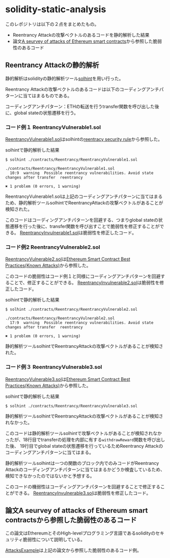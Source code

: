 # solidity-static-analysis

このレポジトリは以下の２点をまとめたもの。
- Reentrancy Attackの攻撃ベクトルのあるコードを静的解析した結果
- 論文[A seurvey of attacks of Ethereum smart contracts](https://eprint.iacr.org/2016/1007.pdf)から参照した脆弱性のあるコード


## Reentrancy Attackの静的解析
静的解析はsolidityの静的解析ツール[solhint](https://github.com/protofire/solhint)を用い行った。

Reentrancy Attackの攻撃ベクトルのあるコードは以下のコーディングアンチパターンに当てはまるものである。

コーディングアンチパターン：ETHの転送を行うtransfer関数を呼び出した後に、global stateの状態遷移を行う。

### コード例１ ReentrancyVulnerable1.sol

[ReentrancyVulnerable1.sol](./contracts/Reentrancy/ReentrancyVulnerable1.sol)はsolhintの[reentracy security rule](https://github.com/protofire/solhint/blob/master/docs/rules/security/reentrancy.md)から参照した。

solhintで静的解析した結果
```
$ solhint ./contracts/Reentrancy/ReentrancyVulnerable1.sol

./contracts/Reentrancy/ReentrancyVulnerable1.sol
  10:9  warning  Possible reentrancy vulnerabilities. Avoid state changes after transfer  reentrancy

✖ 1 problem (0 errors, 1 warning)
```
ReentrancyVulnerable1.solは上記のコーディングアンチパターンに当てはまるため、静的解析ツールsolhintでReentrancyAttackの攻撃ベクトルがあることが
検知された。

このコードはコーディングアンチパターンを回避する、つまりglobal stateの状態遷移を行った後に、transfer関数を呼び出すことで脆弱性を修正することができる。
[ReentrancyInvulnerable1.sol](./contracts/Reentrancy/ReentrancyInvulnerable1.sol)は脆弱性を修正したコード。

### コード例2 ReentrancyVulnerable2.sol
[ReentrancyVulnerable2.sol](./contracts/Reentrancy/ReentrancyVulnerable2.sol)は[Ethereum Smart Contract Best Practices(Known Attacks)](https://consensys.github.io/smart-contract-best-practices/known_attacks/)から参照した。

このコードの脆弱性はコード例１と同様にコーディングアンチパターンを回避することで、修正することができる。
[ReentrancyInvulnerable2.sol](./contracts/Reentrancy/ReentrancyInvulnerable2.sol)は脆弱性を修正したコード。

solhintで静的解析した結果
```
$ solhint ./contracts/Reentrancy/ReentrancyVulnerable2.sol

./contracts/Reentrancy/ReentrancyVulnerable2.sol
  17:9  warning  Possible reentrancy vulnerabilities. Avoid state changes after transfer  reentrancy

✖ 1 problem (0 errors, 1 warning)
```
静的解析ツールsolhintでReentrancyAttackの攻撃ベクトルがあることが検知された。

### コード例３ ReentrancyVulnerable3.sol
[ReentrancyVulnerable3.sol](./contracts/Reentrancy/ReentrancyVulnerable3.sol)は[Ethereum Smart Contract Best Practices(Known Attacks)](https://consensys.github.io/smart-contract-best-practices/known_attacks/)から参照した。

solhintで静的解析した結果
```
$ solhint ./contracts/Reentrancy/ReentrancyVulnerable3.sol

```
静的解析ツールsolhintでReentrancyAttackの攻撃ベクトルがあることが検知されなかった。

このコードは静的解析ツールsolhintで攻撃ベクトルがあることが検知されなかったが、18行目でtransferの処理を内部に有する`withdrawReward`関数を呼び出した後、
19行目でglobal stateの状態遷移を行っているためReentrancy Attackのコーディングアンチパターンに当てはまる。

静的解析ツールsolhintは一つの関数のブロック内でのみコードがReentrancy Attackのコーディングアンチパターンに当てはまるかどうか検査しているため、
検知できなかったのではないかと予想する。


このコードの機弱性はコーディングアンチパターンを回避することで修正することができる。
[ReentrancyInvulnerable3.sol](./contracts/Reentrancy/ReentrancyInvulnerable3.sol)は脆弱性を修正したコード。

## 論文A seurvey of attacks of Ethereum smart contractsから参照した脆弱性のあるコード
この論文はEthereumとそのHigh-levelプログラミング言語であるsolidityのセキュリティ脆弱性について説明している。

[AttacksExample](./contracts/AttacksExample)は上記の論文から参照した脆弱性のあるコード例。

